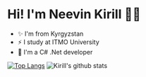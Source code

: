 # Hi! I'm Neevin Kirill 👋😄

- ✨ I'm from Kyrgyzstan
- ⚡ I study at ITMO University
- 💬 I'm a C# .Net developer

[![Top Langs](https://github-readme-stats.vercel.app/api/top-langs/?username=neevink)](https://github.com/neevink/github-readme-stats)
![Kirill's github stats](https://github-readme-stats.vercel.app/api?username=neevink&show_icons=true)
<!--
**neevink/neevink** is a ✨ _special_ ✨ repository because its `README.md` (this file) appears on your GitHub profile.

Here are some ideas to get you started:

- 🔭 I’m currently working on ...
- 🌱 I’m currently learning ...
- 👯 I’m looking to collaborate on ...
- 🤔 I’m looking for help with ...
- 💬 Ask me about ...
- 📫 How to reach me: ...
- 😄 Pronouns: ...
- ⚡ Fun fact: ...
-->

